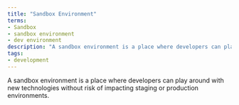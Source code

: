 ```yaml
---
title: "Sandbox Environment"
terms:
- Sandbox
- sandbox environment
- dev environment
description: "A sandbox environment is a place where developers can play around with new technologies without risk of impacting staging or production environments."
tags:
- development
---
```

A sandbox environment is a place where developers can play around with new technologies without risk of impacting staging or production environments.